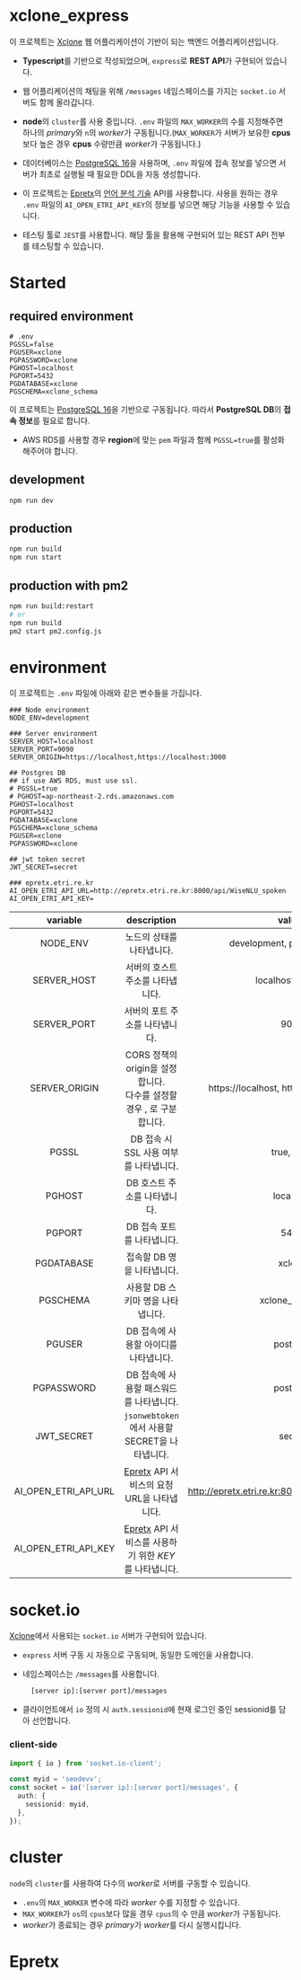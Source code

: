 # xclone_express

이 프로젝트는 [Xclone](https://github.com/seodevv/xclone) 웹 어플리케이션이 기반이 되는 백엔드 어플리케이션입니다.

- **Typescript**를 기반으로 작성되었으며, `express`로 **REST API**가 구현되어 있습니다.

- 웹 어플리케이션의 채팅을 위해 `/messages` 네임스페이스를 가지는 `socket.io` 서버도 함께 올라갑니다.

- **node**의 `cluster`를 사용 중입니다. `.env` 파일의 `MAX_WORKER`의 수를 지정해주면 하나의 *primary*와 `n`의 *worker*가 구동됩니다.(`MAX_WORKER`가 서버가 보유한 **cpus**보다 높은 경우 **cpus** 수량만큼 *worker*가 구동됩니다.)

- 데이터베이스는 [PostgreSQL 16](https://www.postgresql.org/)을 사용하며, `.env` 파일에 접속 정보를 넣으면 서버가 최초로 실행될 때 필요한 DDL을 자동 생성합니다.

- 이 프로젝트는 [Epretx](https://epretx.etri.re.kr/)의 [언어 분석 기술](https://epretx.etri.re.kr/apiDetail?id=2) API를 사용합니다. 사용을 원하는 경우 `.env` 파일의 `AI_OPEN_ETRI_API_KEY`의 정보를 넣으면 해당 기능을 사용할 수 있습니다.

- 테스팅 툴로 `JEST`를 사용합니다. 해당 툴을 활용해 구현되어 있는 REST API 전부를 테스팅할 수 있습니다.

# Started

## required environment

```dotenv
# .env
PGSSL=false
PGUSER=xclone
PGPASSWORD=xclone
PGHOST=localhost
PGPORT=5432
PGDATABASE=xclone
PGSCHEMA=xclone_schema
```

이 프로젝트는 [PostgreSQL 16](https://www.postgresql.org/)을 기반으로 구동됩니다. 따라서 **PostgreSQL DB**의 **접속 정보**를 필요로 합니다.

- AWS RDS를 사용할 경우 **region**에 맞는 `pem` 파일과 함께 `PGSSL=true`를 활성화 해주어야 합니다.

## development

```bash
npm run dev
```

## production

```bash
npm run build
npm run start
```

## production with pm2

```bash
npm run build:restart
# or
npm run build
pm2 start pm2.config.js
```

# environment

이 프로젝트는 `.env` 파일에 아래와 같은 변수들을 가집니다.

```dotenv
### Node environment
NODE_ENV=development

### Server environment
SERVER_HOST=localhost
SERVER_PORT=9090
SERVER_ORIGIN=https://localhost,https://localhost:3000

## Postgres DB
## if use AWS RDS, must use ssl.
# PGSSL=true
# PGHOST=ap-northeast-2.rds.amazonaws.com
PGHOST=localhost
PGPORT=5432
PGDATABASE=xclone
PGSCHEMA=xclone_schema
PGUSER=xclone
PGPASSWORD=xclone

## jwt token secret
JWT_SECRET=secret

### epretx.etri.re.kr
AI_OPEN_ETRI_API_URL=http://epretx.etri.re.kr:8000/api/WiseNLU_spoken
AI_OPEN_ETRI_API_KEY=
```

|       variable       |                                    description                                     |                      values                      |
| :------------------: | :--------------------------------------------------------------------------------: | :----------------------------------------------: |
|       NODE_ENV       |                             노드의 상태를 나타냅니다.                              |          development, production, test           |
|     SERVER_HOST      |                          서버의 호스트 주소를 나타냅니다.                          |                localhost, 0.0.0.0                |
|     SERVER_PORT      |                           서버의 포트 주소를 나타냅니다.                           |                       9090                       |
|    SERVER_ORIGIN     |      CORS 정책의 origin을 설정합니다.<br> 다수를 설정할 경우 , 로 구분합니다.      |    https://localhost, https://localhost:3000     |
|        PGSSL         |                       DB 접속 시 SSL 사용 여부를 나타냅니다.                       |                   true, false                    |
|        PGHOST        |                            DB 호스트 주소를 나타냅니다.                            |                    localhost                     |
|        PGPORT        |                             DB 접속 포트를 나타냅니다.                             |                       5432                       |
|      PGDATABASE      |                             접속할 DB 명을 나타냅니다.                             |                      xclone                      |
|       PGSCHEMA       |                         사용할 DB 스키마 명을 나타냅니다.                          |                  xclone_schema                   |
|        PGUSER        |                       DB 접속에 사용할 아이디를 나타냅니다.                        |                     postgres                     |
|      PGPASSWORD      |                      DB 접속에 사용할 패스워드를 나타냅니다.                       |                     postgres                     |
|      JWT_SECRET      |                   `jsonwebtoken`에서 사용할 SECRET을 나타냅니다.                   |                      secret                      |
| AI_OPEN_ETRI_API_URL |      [Epretx](https://epretx.etri.re.kr) API 서비스의 요청 URL을 나타냅니다.       | http://epretx.etri.re.kr:8000/api/WiseNLU_spoken |
| AI_OPEN_ETRI_API_KEY | [Epretx](https://epretx.etri.re.kr) API 서비스를 사용하기 위한 *KEY*를 나타냅니다. |                                                  |

# socket.io

[Xclone](https://github.com/seodevv/xclone)에서 사용되는 `socket.io` 서버가 구현되어 있습니다.

- `express` 서버 구동 시 자동으로 구동되며, 동일한 도메인을 사용합니다.
- 네임스페이스는 `/messages`를 사용합니다.

  ```bash
    [server ip]:[server port]/messages
  ```

- 클라이언트에서 `io` 정의 시 `auth.sessionid`에 현재 로그인 중인 sessionid를 담아 선언합니다.

### client-side

```ts
import { io } from 'socket.io-client';

const myid = 'seodevv';
const socket = io('[server ip]:[server port]/messages', {
  auth: {
    sessionid: myid,
  },
});
```

# cluster

`node`의 `cluster`를 사용하여 다수의 *worker*로 서버를 구동할 수 있습니다.

- `.env`의 `MAX_WORKER` 변수에 따라 _worker_ 수를 지정할 수 있습니다.
- `MAX_WORKER`가 `os`의 `cpus`보다 많을 경우 `cpus`의 수 만큼 *worker*가 구동됩니다.
- *worker*가 종료되는 경우 *primary*가 *worker*를 다시 실행시킵니다.

# Epretx
